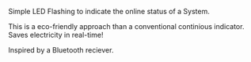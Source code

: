 Simple LED Flashing to indicate the online status of a System.

This is a eco-friendly approach than a conventional continious indicator. Saves electricity in real-time!

Inspired by a Bluetooth reciever.

